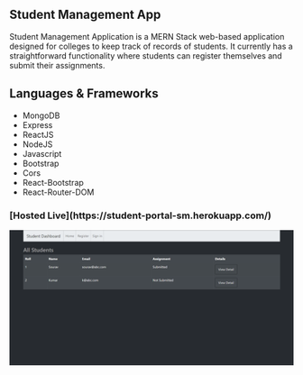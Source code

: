 ## Student Management App

Student Management Application is a MERN Stack web-based application designed for colleges to keep track of records of students. It currently has a straightforward functionality where students can register themselves and submit their assignments.

## Languages & Frameworks 

- MongoDB
- Express
- ReactJS
- NodeJS
- Javascript
- Bootstrap
- Cors
- React-Bootstrap
- React-Router-DOM

<h3>[Hosted Live](https://student-portal-sm.herokuapp.com/)</h3>

![App Image](https://github.com/SouravM9/Student-Management/blob/master/app-image.png)
